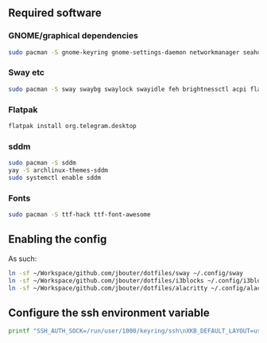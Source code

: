 ## Required software

### GNOME/graphical dependencies

```bash
sudo pacman -S gnome-keyring gnome-settings-daemon networkmanager seahorse eog thunar nextcloud-client
```

### Sway etc
```bash
sudo pacman -S sway swaybg swaylock swayidle feh brightnessctl acpi flatpak
```

### Flatpak

```bash
flatpak install org.telegram.desktop
```

### sddm
```bash
sudo pacman -S sddm
yay -S archlinux-themes-sddm
sudo systemctl enable sddm
```

### Fonts

```bash
sudo pacman -S ttf-hack ttf-font-awesome
```

## Enabling the config

As such:

```bash
ln -sf ~/Workspace/github.com/jbouter/dotfiles/sway ~/.config/sway
ln -sf ~/Workspace/github.com/jbouter/dotfiles/i3blocks ~/.config/i3blocks
ln -sf ~/Workspace/github.com/jbouter/dotfiles/alacritty ~/.config/alacritty
```

## Configure the ssh environment variable

```bash
printf "SSH_AUTH_SOCK=/run/user/1000/keyring/ssh\nXKB_DEFAULT_LAYOUT=us\nXKB_DEFAULT_VARIANT=altgr-intl\n" | sudo tee -a /etc/environment
```
